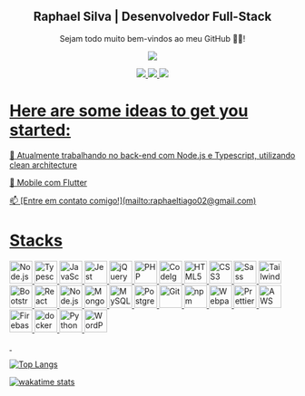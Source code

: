 <p align="center">
 <h2 align="center">Raphael Silva | Desenvolvedor Full-Stack</h2>
<p align="center">Sejam todo muito bem-vindos ao meu GitHub 👋🏼!</p>
</p>
  <p align="center">
		<img src="https://img.shields.io/badge/----v-21-accent">
  </p>

  <p align="center">
    <a target="_blank" href="http://silvaraphael.github.io/">
			<img src="https://img.shields.io/badge/Ver_portfólio-blue?style=for-the-badge&logo=github">
    <a target="_blank" href="mailto:raphaeltiago02@gmail.com">
			<img src="https://img.shields.io/badge/Entrar_em_contato-red?style=for-the-badge&logo=gmail&logoColor=f5f5f5">
    <a target="_blank" href="https://www.linkedin.com/in/raphael-silva-dev/">
			<img src="https://img.shields.io/badge/Ver_linkedIn-blue?style=for-the-badge&logo=linkedin">
  </p>
</p>

# Here are some ideas to get you started:

<p align="start">🔭 Atualmente trabalhando no back-end com Node.js e Typescript, utilizando clean architecture</p>
<p align="start">🌱 Mobile com Flutter</p>
<p align="start">📫 [Entre em contato comigo!](mailto:raphaeltiago02@gmail.com)</p>

# Stacks

<p align="start">
	<img src="https://github.com/get-icon/geticon/raw/master/icons/nodejs-icon.svg" alt="Node.js" width="40px" height="40px">
	<img src="https://github.com/get-icon/geticon/raw/master/icons/typescript-icon.svg" alt="Typescript" width="40px" height="40px">
	<img src="https://github.com/get-icon/geticon/raw/master/icons/javascript.svg" alt="JavaScript" width="40px" height="40px">
	<img src="https://github.com/get-icon/geticon/raw/master/icons/jest.svg" alt="Jest" width="40px" height="40px">
	<img src="https://github.com/get-icon/geticon/raw/master/icons/jquery-icon.svg" alt="jQuery" width="40px" height="40px">
	<img src="https://github.com/get-icon/geticon/raw/master/icons/php.svg" alt="PHP" width="40px" height="40px">
	<img src="https://github.com/get-icon/geticon/raw/master/icons/codeigniter.svg" alt="CodeIgniter" width="40px" height="40px">
	<img src="https://github.com/get-icon/geticon/raw/master/icons/html-5.svg" alt="HTML5" width="40px" height="40px">
	<img src="https://github.com/get-icon/geticon/raw/master/icons/css-3.svg" alt="CSS3" width="40px" height="40px">
	<img src="https://github.com/get-icon/geticon/raw/master/icons/sass.svg" alt="Sass" width="40px" height="40px">
	<img src="https://github.com/get-icon/geticon/raw/master/icons/tailwindcss-icon.svg" alt="Tailwind CSS" width="40px" height="40px">
	<img src="https://github.com/get-icon/geticon/raw/master/icons/bootstrap.svg" alt="Bootstrap" width="40px" height="40px">
	<img src="https://github.com/get-icon/geticon/raw/master/icons/react.svg" alt="React" width="40px" height="40px">
	<img src="https://imgs.search.brave.com/t4wdoz4o_2scaXSf_nVAFe0cd2pBAQt-O_bSLWnAWL8/rs:fit:860:0:0/g:ce/aHR0cHM6Ly9yYXcu/Z2l0aHVidXNlcmNv/bnRlbnQuY29tL2Ru/ZmllbGQvZmx1dHRl/cl9zdmcvN2QzNzRk/NzEwNzU2MWNiZDkw/NmQ3YzBjYTI2ZmVm/MDJjYzAxZTdjOC9l/eGFtcGxlL2Fzc2V0/cy9mbHV0dGVyX2xv/Z28uc3ZnP3Nhbml0/aXplPXRydWU.svg" alt="Node.js" width="40px" height="40px">
	<img src="https://github.com/get-icon/geticon/raw/master/icons/mongodb-icon.svg" alt="MongoDB" width="40px" height="40px">
	<img src="https://github.com/get-icon/geticon/raw/master/icons/mysql.svg" alt="MySQL" width="40px" height="40px">
	<img src="https://github.com/get-icon/geticon/raw/master/icons/postgresql.svg" alt="PostgreSQL" width="40px" height="40px">
	<img src="https://github.com/get-icon/geticon/raw/master/icons/git-icon.svg" alt="Git" width="40px" height="40px">
	<img src="https://github.com/get-icon/geticon/raw/master/icons/npm.svg" alt="npm" width="40px" height="40px">
	<img src="https://github.com/get-icon/geticon/raw/master/icons/webpack.svg" alt="Webpack" width="40px" height="40px">
	<img src="https://github.com/get-icon/geticon/raw/master/icons/prettier.svg" alt="Prettier" width="40px" height="40px">
	<img src="https://github.com/get-icon/geticon/raw/master/icons/aws.svg" alt="AWS" width="40px" height="40px">
	<img src="https://github.com/get-icon/geticon/raw/master/icons/firebase.svg" alt="Firebase" width="40px" height="40px">
	<img src="https://github.com/get-icon/geticon/raw/master/icons/docker-icon.svg" alt="docker" width="40px" height="40px">
	<img src="https://github.com/get-icon/geticon/raw/master/icons/python.svg" alt="Python" width="40px" height="40px">
	<img src="https://github.com/get-icon/geticon/raw/master/icons/wordpress-icon.svg" alt="WordPress" width="40px" height="40px">
</p>

&nbsp;

![Top Langs](https://github-readme-stats.vercel.app/api/top-langs/?username=silvaRaphael&layout=compact&theme=dark)

![wakatime stats](https://github-readme-stats.vercel.app/api/wakatime?username=silvaRaphael&layout=compact&theme=dark)


<!--
**silvaRaphael/silvaRaphael** is a ✨ _special_ ✨ repository because its `README.md` (this file) appears on your GitHub profile.

Here are some ideas to get you started:

- 🔭 I’m currently working on ...
- 🌱 I’m currently learning ...
- 👯 I’m looking to collaborate on ...
- 🤔 I’m looking for help with ...
- 💬 Ask me about ...
- 📫 How to reach me: ...
- 😄 Pronouns: ...
- ⚡ Fun fact: ...
-->

